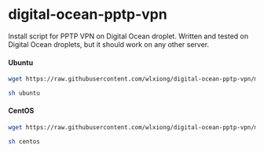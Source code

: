 digital-ocean-pptp-vpn
======================

Install script for PPTP VPN on Digital Ocean droplet.
Written and tested on Digital Ocean droplets, but it should work on any other server.

#### Ubuntu

```bash
wget https://raw.githubusercontent.com/wlxiong/digital-ocean-pptp-vpn/master/ubuntu
```

```bash
sh ubuntu
```

#### CentOS

```bash
wget https://raw.githubusercontent.com/wlxiong/digital-ocean-pptp-vpn/master/centos
```

```bash
sh centos
```
